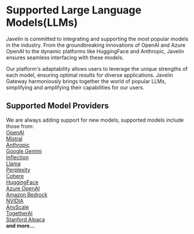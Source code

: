 # Supported Large Language Models(LLMs)

Javelin is committed to integrating and supporting the most popular models in the industry. From the groundbreaking innovations of OpenAI and Azure OpenAI to the dynamic platforms like HuggingFace and Anthropic, Javelin ensures seamless interfacing with these models. 

Our platform's adaptability allows users to leverage the unique strengths of each model, ensuring optimal results for diverse applications. Javelin Gateway harmoniously brings together the world of popular LLMs, simplifying and amplifying their capabilities for our users.

## Supported Model Providers  
We are always adding support for new models, supported models include those from:  
[OpenAI](https://platform.openai.com/docs/models)     
[Mistral](https://docs.mistral.ai/guides/model-selection/)  
[Anthropic](https://docs.anthropic.com/claude/docs/models-overview)  
[Google Gemini](https://ai.google.dev/models)  
[Inflection](https://inflection.ai/inflection-2-5)  
[Llama](https://llama.meta.com/)   
[Perplexity](https://docs.perplexity.ai/docs/model-cards)  
[Cohere](https://cohere.com/)       
[HuggingFace](https://huggingface.co/models)  
[Azure OpenAI](https://learn.microsoft.com/en-us/azure/ai-services/openai/concepts/models)  
[Amazon Bedrock](https://aws.amazon.com/bedrock)  
[NVIDIA](https://catalog.ngc.nvidia.com)  
[AnyScale](https://www.anyscale.com/endpoints)     
[TogetherAI](https://www.together.ai/)       
[Stanford Alpaca](https://crfm.stanford.edu/2023/03/13/alpaca.html)  
**and more...**

